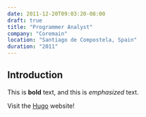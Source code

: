 ```yaml
---
date: 2011-12-20T09:03:20-08:00
draft: true
title: "Programmer Analyst"
company: "Coremain"
location: "Santiago de Compostela, Spain"
duration: "2011"
---
```

## Introduction

This is **bold** text, and this is *emphasized* text.

Visit the [Hugo](https://gohugo.io) website!